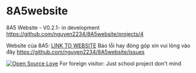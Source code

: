 # 8A5website
8A5 Website - V0.2.1- in development https://github.com/nguyen2234/8A5website/projects/4

Website của 8A5: [LINK TO WEBSITE](http://8-a-5.c1.biz)
Báo lỗi hay đóng góp xin vui lòng vào đây https://github.com/nguyen2234/8A5website/issues

[![Open Source Love](https://badges.frapsoft.com/os/v3/open-source.svg?v=103)](https://github.com/ellerbrock/open-source-badges/)
For foreign visitor: Just school project don't mind
